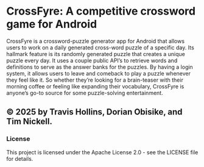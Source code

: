 # CrossFyre: A competitive crossword game for Android

[//]: # (DONE Provide project name.)

CrossFyre is a crossword-puzzle generator app for Android that allows users to work on a daily generated cross-word puzzle of a specific day. Its hallmark feature is its randomly generated puzzle that creates a unique puzzle every day. It uses a couple public API’s to retrieve words and definitions to serve as the answer banks for the puzzles. By having a login system, it allows users to leave and comeback to play a puzzle whenever they feel like it. So whether they’re looking for a brain-teaser with their morning coffee or feeling like expanding their vocabulary, CrossFyre is anyone’s go-to source for some puzzle-solving entertainment.

[//]: # (DONE Provide project summary.)

## &copy; 2025 by Travis Hollins, Dorian Obisike, and Tim Nickell.

[//]: # (DONE Update team member list)

### License
This project is licensed under the Apache License 2.0 - see the LICENSE file for details.

[//]: # (DONE Add license info)
